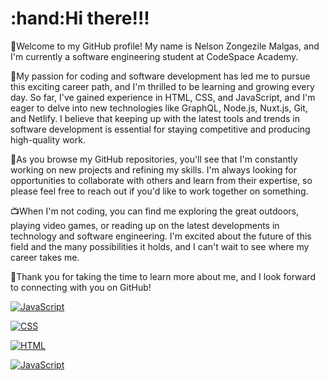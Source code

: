  <h1>:hand:Hi there!!!</h1>
 
 :rocket:Welcome to my GitHub profile! My name is Nelson Zongezile Malgas, and I'm currently a software engineering student at CodeSpace Academy.

🥰My passion for coding and software development has led me to pursue this exciting career path, and I'm thrilled to be learning and growing every day.
So far, I've gained experience in HTML, CSS, and JavaScript, and I'm eager to delve into new technologies like GraphQL, Node.js, Nuxt.js, Git, and Netlify.
I believe that keeping up with the latest tools and trends in software development is essential for staying competitive and producing high-quality work.

📖As you browse my GitHub repositories, you'll see that I'm constantly working on new projects and refining my skills.
I'm always looking for opportunities to collaborate with others and learn from their expertise, so please feel free to reach out if you'd like to work together on something.

📺When I'm not coding, you can find me exploring the great outdoors, playing video games, or reading up on the latest developments in technology and software engineering.
I'm excited about the future of this field and the many possibilities it holds, and I can't wait to see where my career takes me.

💙Thank you for taking the time to learn more about me, and I look forward to connecting with you on GitHub!


[![JavaScript](https://img.shields.io/badge/-JavaScript-yellow?style=flat&logo=javascript&logoColor=white)](https://iconscout.com/icon/javascript-1)


[![CSS](https://img.shields.io/badge/-CSS-blue?style=flat&logo=css3&logoColor=white)](https://iconscout.com/icon/css-38)


[![HTML](https://img.shields.io/badge/-HTML-orange?style=flat&logo=html5&logoColor=white)](https://iconscout.com/icon/html5-19)

[![JavaScript](https://img.shields.io/badge/-JavaScript-yellow?style=flat&logo=javascript&logoColor=white&width=50&height=50)](https://iconscout.com/icon/javascript-1)










